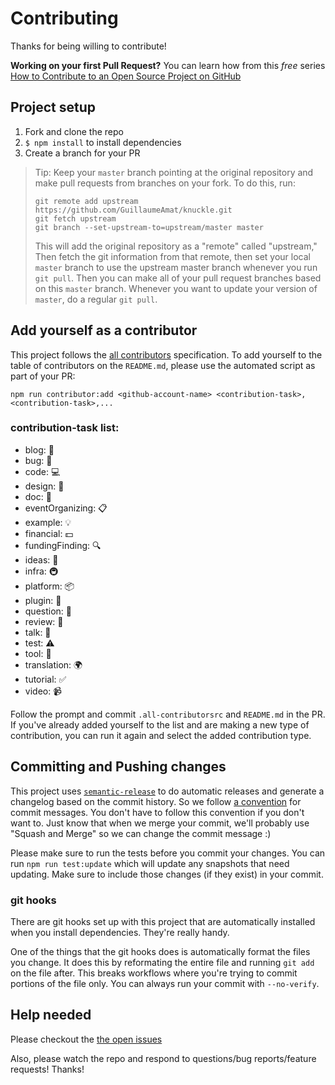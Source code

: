 # Contributing

Thanks for being willing to contribute!

**Working on your first Pull Request?** You can learn how from this _free_ series
[How to Contribute to an Open Source Project on GitHub][egghead]

## Project setup

1. Fork and clone the repo
2. `$ npm install` to install dependencies
3. Create a branch for your PR

> Tip: Keep your `master` branch pointing at the original repository and make
> pull requests from branches on your fork. To do this, run:
>
> ```
> git remote add upstream https://github.com/GuillaumeAmat/knuckle.git
> git fetch upstream
> git branch --set-upstream-to=upstream/master master
> ```
>
> This will add the original repository as a "remote" called "upstream,"
> Then fetch the git information from that remote, then set your local `master`
> branch to use the upstream master branch whenever you run `git pull`.
> Then you can make all of your pull request branches based on this `master`
> branch. Whenever you want to update your version of `master`, do a regular
> `git pull`.

## Add yourself as a contributor

This project follows the [all contributors][all-contributors] specification.
To add yourself to the table of contributors on the `README.md`, please use the
automated script as part of your PR:

```console
npm run contributor:add <github-account-name> <contribution-task>,<contribution-task>,...
```

### contribution-task list:
* blog: 📝
* bug: 🐛
* code: 💻
* design: 🎨
* doc: 📖
* eventOrganizing: 📋
* example: 💡
* financial: 💵
* fundingFinding: 🔍
* ideas: 🤔
* infra: 🚇
* platform: 📦
* plugin: 🔌
* question: 💬
* review: 👀
* talk: 📢
* test: ⚠️
* tool: 🔧
* translation: 🌍
* tutorial: ✅
* video: 📹


Follow the prompt and commit `.all-contributorsrc` and `README.md` in the PR.
If you've already added yourself to the list and are making
a new type of contribution, you can run it again and select the added
contribution type.

## Committing and Pushing changes

This project uses [`semantic-release`][semantic-release] to do automatic
releases and generate a changelog based on the commit history. So we follow
[a convention][convention] for commit messages. You don't have to follow this
convention if you don't want to. Just know that when we merge your commit, we'll
probably use "Squash and Merge" so we can change the commit message :)

Please make sure to run the tests before you commit your changes. You can run
`npm run test:update` which will update any snapshots that need updating.
Make sure to include those changes (if they exist) in your commit.

### git hooks

There are git hooks set up with this project that are automatically installed
when you install dependencies. They're really handy.

One of the things that the git hooks does is automatically format the files you
change. It does this by reformating the entire file and running `git add` on
the file after. This breaks workflows where you're trying to commit portions of
the file only. You can always run your commit with `--no-verify`.

## Help needed

Please checkout the [the open issues][issues]

Also, please watch the repo and respond to questions/bug reports/feature
requests! Thanks!

[egghead]: https://egghead.io/series/how-to-contribute-to-an-open-source-project-on-github
[semantic-release]: https://npmjs.com/package/semantic-release
[convention]: https://github.com/marionebl/commitlint/tree/788bb80fe29628a02fa79ff98a81ec095db70ebf/%40commitlint/config-conventional
[all-contributors]: https://github.com/kentcdodds/all-contributors
[issues]: https://github.com/GuillaumeAmat/knuckle/issues
